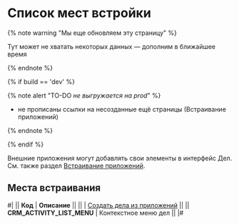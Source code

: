 # Список мест встройки

{% note warning "Мы еще обновляем эту страницу" %}

Тут может не хватать некоторых данных — дополним в ближайшее время

{% endnote %}

{% if build == 'dev' %}

{% note alert "TO-DO _не выгружается на prod_" %}

- не прописаны ссылки на несозданные ещё страницы (Встраивание приложений)

{% endnote %}

{% endif %}

Внешние приложения могут добавлять свои элементы в интерфейс Дел. См. также раздел [Встраивание приложений](../../../../widgets/index.md).

## Места встраивания

#|
|| **Код** | **Описание** ||
|| | [Создать дела из приложений](./activity-app.md) ||
|| **CRM_ACTIVITY_LIST_MENU** | Контекстное меню дел ||
|#